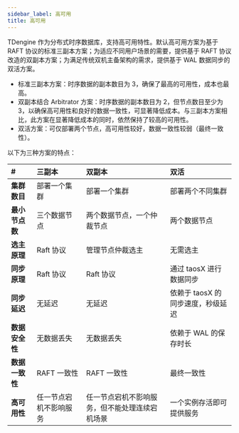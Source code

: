 ```yaml
---
sidebar_label: 高可用
title: 高可用
---
```


TDengine 作为分布式时序数据库，支持高可用特性。默认高可用方案为基于 RAFT 协议的标准三副本方案；为适应不同用户场景的需要，提供基于 RAFT 协议改造的双副本方案；为满足传统双机主备架构的需求，提供基于 WAL 数据同步的双活方案。

- 标准三副本方案：时序数据的副本数目为 3，确保了最高的可用性，成本也最高。
- 双副本结合 Arbitrator 方案：时序数据的副本数目为 2，但节点数目至少为 3，以确保高可用性和良好的数据一致性，可显著降低成本。与三副本方案相比，此方案在显著降低成本的同时，依然保持了较高的可用性。
- 双活方案：可仅部署两个节点，高可用性较好，数据一致性较弱（最终一致性）。

以下为三种方案的特点：

| # | **三副本** | **双副本** | **双活** |
|:--|:----------|:----------|:--------|
| **集群数目**   | 部署一个集群 | 部署一个集群 | 部署两个不同集群 |
| **最小节点数** | 三个数据节点 | 两个数据节点，一个仲裁节点 | 两个数据节点 |
| **选主原理**   | Raft 协议 | 管理节点仲裁选主 | 无需选主 |
| **同步原理**   | Raft 协议 | Raft 协议 | 通过 taosX 进行数据同步 |      
| **同步延迟**   | 无延迟 | 无延迟 | 依赖于 taosX 的同步速度，秒级延迟 |
| **数据安全性** | 无数据丢失 | 无数据丢失 | 依赖于 WAL 的保存时长 |
| **数据一致性** | RAFT 一致性 | RAFT 一致性 | 最终一致性 |     
| **高可用性**   | 任一节点宕机不影响服务 | 任一节点宕机不影响服务，但不能处理连续宕机场景 | 一个实例存活即可提供服务 |


